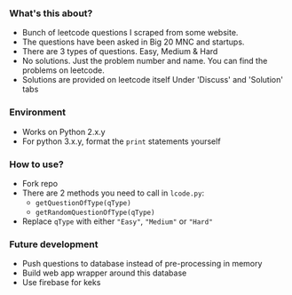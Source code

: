 ### What's this about?

* Bunch of leetcode questions I scraped from some website.
* The questions have been asked in Big 20 MNC and startups.
* There are 3 types of questions. Easy, Medium & Hard
* No solutions. Just the problem number and name. You can find the problems on leetcode.
* Solutions are provided on leetcode itself Under 'Discuss' and 'Solution' tabs


### Environment

* Works on Python 2.x.y
* For python 3.x.y, format the `print` statements yourself

### How to use?

* Fork repo
* There are 2 methods you need to call in `lcode.py`:
	* `getQuestionOfType(qType)`
	* `getRandomQuestionOfType(qType)`
* Replace `qType` with either `"Easy"`, `"Medium"` or `"Hard"`

### Future development

* Push questions to database instead of pre-processing in memory
* Build web app wrapper around this database
* Use firebase for keks

